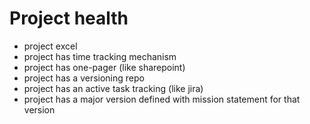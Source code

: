 # Project health

* project excel
* project has time tracking mechanism
* project has one-pager (like sharepoint)
* project has a versioning repo
* project has an active task tracking (like jira)
* project has a major version defined with mission statement for that version
